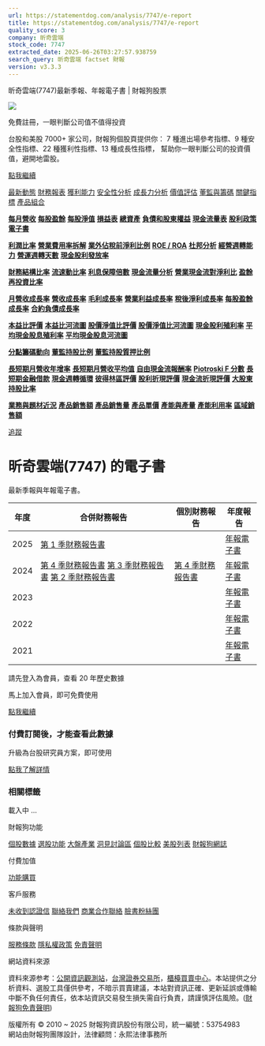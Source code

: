 ```yaml
---
url: https://statementdog.com/analysis/7747/e-report
title: https://statementdog.com/analysis/7747/e-report
quality_score: 3
company: 昕奇雲端
stock_code: 7747
extracted_date: 2025-06-26T03:27:57.938759
search_query: 昕奇雲端 factset 財報
version: v3.3.3
---
```


昕奇雲端(7747)最新季報、年報電子書 | 財報狗股票















![](https://www.facebook.com/tr?id=1265443774131605&ev=PageView&noscript=1)













































































免費註冊，一眼判斷公司值不值得投資

台股和美股 7000+ 家公司，財報狗個股頁提供你：
7 種進出場參考指標、9 種安全性指標、22 種獲利性指標、13 種成長性指標，
幫助你一眼判斷公司的投資價值，避開地雷股。

[點我繼續](/users/sign_up)

[最新動態](/analysis/7747)
[財務報表](/analysis/7747/monthly-revenue)
[獲利能力](/analysis/7747/profit-margin)
[安全性分析](/analysis/7747/financial-structure-ratio)
[成長力分析](/analysis/7747/monthly-revenue-growth-rate)
[價值評估](/analysis/7747/pe)
[董監與籌碼](/analysis/7747/broker-trading)
[關鍵指標](/analysis/7747/long-term-and-short-term-monthly-revenue-yoy)
[產品組合](/analysis/7747/ai-search)

[**每月營收**](/analysis/7747/monthly-revenue)
[**每股盈餘**](/analysis/7747/eps)
[**每股淨值**](/analysis/7747/nav)
[**損益表**](/analysis/7747/income-statement)
[**總資產**](/analysis/7747/assets)
[**負債和股東權益**](/analysis/7747/liabilities-and-equity)
[**現金流量表**](/analysis/7747/cash-flow-statement)
[**股利政策**](/analysis/7747/dividend-policy)
[**電子書**](/analysis/7747/e-report)

[**利潤比率**](/analysis/7747/profit-margin)
[**營業費用率拆解**](/analysis/7747/operating-expense-ratio)
[**業外佔稅前淨利比例**](/analysis/7747/non-operating-income-to-profit-before-tax)
[**ROE / ROA**](/analysis/7747/roe-roa)
[**杜邦分析**](/analysis/7747/du-pont-analysis)
[**經營週轉能力**](/analysis/7747/turnover-ratio)
[**營運週轉天數**](/analysis/7747/turnover-days)
[**現金股利發放率**](/analysis/7747/dividend-payout-ratio)

[**財務結構比率**](/analysis/7747/financial-structure-ratio)
[**流速動比率**](/analysis/7747/current-ratio-and-quick-ratio)
[**利息保障倍數**](/analysis/7747/interest-coverage-ratio)
[**現金流量分析**](/analysis/7747/cash-flow-analysis)
[**營業現金流對淨利比**](/analysis/7747/operating-cash-flow-to-net-income-ratio)
[**盈餘再投資比率**](/analysis/7747/reinvestment-rate)

[**月營收成長率**](/analysis/7747/monthly-revenue-growth-rate)
[**營收成長率**](/analysis/7747/revenue-growth-rate)
[**毛利成長率**](/analysis/7747/gross-profit-growth-rate)
[**營業利益成長率**](/analysis/7747/operating-income-growth-rate)
[**稅後淨利成長率**](/analysis/7747/net-income-growth-rate)
[**每股盈餘成長率**](/analysis/7747/eps-growth-rate)
[**合約負債成長率**](/analysis/7747/current-contract-liabilities-growth-rate)

[**本益比評價**](/analysis/7747/pe)
[**本益比河流圖**](/analysis/7747/pe-band)
[**股價淨值比評價**](/analysis/7747/pb)
[**股價淨值比河流圖**](/analysis/7747/pb-band)
[**現金股利殖利率**](/analysis/7747/dividend-yield)
[**平均現金股息殖利率**](/analysis/7747/average-dividend-yield)
[**平均現金股息河流圖**](/analysis/7747/average-dividend-yield-band)

[**分點籌碼動向**](/analysis/7747/broker-trading)
[**董監持股比例**](/analysis/7747/board-members-and-supervisors-shares-to-shares-outstanding-ratio)
[**董監持股質押比例**](/analysis/7747/pledging-ratio-of-board-members-and-supervisors)

[**長短期月營收年增率**](/analysis/7747/long-term-and-short-term-monthly-revenue-yoy)
[**長短期月營收平均值**](/analysis/7747/average-long-term-and-short-term-monthly-revenue)
[**自由現金流報酬率**](/analysis/7747/croic)
[**Piotroski F 分數**](/analysis/7747/piotroski-f-score)
[**長短期金融借款**](/analysis/7747/financial-borrowing)
[**現金週轉循環**](/analysis/7747/cash-conversion-cycle)
[**彼得林區評價**](/analysis/7747/peter-lynch-valuation)
[**股利折現評價**](/analysis/7747/dividend-discount-valuation)
[**現金流折現評價**](/analysis/7747/dcf-valuation)
[**大股東持股比率**](/analysis/7747/majority-shareholders-share-ratio)

[**業務與題材近況**](/analysis/7747/ai-search)
[**產品銷售額**](/analysis/7747/product-sales-figure)
[**產品銷售量**](/analysis/7747/product-sales-volume)
[**產品單價**](/analysis/7747/product-unit-price)
[**產能與產量**](/analysis/7747/production-capacity)
[**產能利用率**](/analysis/7747/production-capacity-utilization)
[**區域銷售額**](/analysis/7747/product-regional-sales)

[追蹤](/users/sign_up)

# 昕奇雲端(7747) 的電子書

最新季報與年報電子書。

| 年度 | 合併財務報告 | 個別財務報告 | 年度報告 |
| --- | --- | --- | --- |
| 2025 | [第 1 季財務報告書](https://doc.twse.com.tw/server-java/t57sb01?co_id=7747&colorchg=1&kind=A&step=9&filename=202501_7747_AI1.pdf) |  | [年報電子書](/analysis) |
| 2024 | [第 4 季財務報告書](https://doc.twse.com.tw/server-java/t57sb01?co_id=7747&colorchg=1&kind=A&step=9&filename=202404_7747_AI1.pdf)  [第 3 季財務報告書](https://doc.twse.com.tw/server-java/t57sb01?co_id=7747&colorchg=1&kind=A&step=9&filename=202403_7747_AI1.pdf)  [第 2 季財務報告書](https://doc.twse.com.tw/server-java/t57sb01?co_id=7747&colorchg=1&kind=A&step=9&filename=202402_7747_AI1.pdf) | [第 4 季財務報告書](https://doc.twse.com.tw/server-java/t57sb01?co_id=7747&colorchg=1&kind=A&step=9&filename=202404_7747_AI3.pdf) | [年報電子書](https://doc.twse.com.tw/server-java/t57sb01?co_id=7747&colorchg=1&kind=F&step=9&filename=2024_7747_20250610F04.pdf) |
| 2023 |  |  | [年報電子書](/analysis) |
| 2022 |  |  | [年報電子書](/analysis) |
| 2021 |  |  | [年報電子書](/analysis) |

請先登入為會員，查看 20 年歷史數據

馬上加入會員，即可免費使用

[點我繼續](/users/sign_up)

### 付費訂閱後，才能查看此數據

升級為台股研究員方案，即可使用

[點我了解詳情](/pricing)

### 相關標籤

載入中 ...





財報狗功能

[個股數據](/analysis)
[選股功能](/screeners)
[大盤產業](/taiex)
[洞見討論區](/insight)
[個股比較](/compare/tpe)
[美股列表](/us-stock-list)
[財報狗網誌](/blog/)

付費加值

[功能購買](/pricing)

客戶服務

[未收到認證信](/users/recv_auth_fail)
[聯絡我們](/contact)
[商業合作聯絡](/contact)
[臉書粉絲團](//www.facebook.com/statementdog)

條款與聲明

[服務條款](/law/tos)
[隱私權政策](/law/privacy)
[免責聲明](/law/disclaimer)

網站資料來源

資料來源参考：[公開資訊觀測站](http://mops.twse.com.tw/mops/web/index)，[台灣證券交易所](http://www.tse.com.tw/)，[櫃檯買賣中心](http://www.otc.org.tw/)。本站提供之分析資料、選股工具僅供參考，不暗示買賣建議，本站對資訊正確、更新延誤或傳輸中斷不負任何責任，依本站資訊交易發生損失需自行負責，請謹慎評估風險。([財報狗免責聲明](/law/disclaimer))

版權所有 © 2010 ~ 2025 財報狗資訊股份有限公司，統一編號：53754983  
網站由財報狗團隊設計，法律顧問：永熙法律事務所